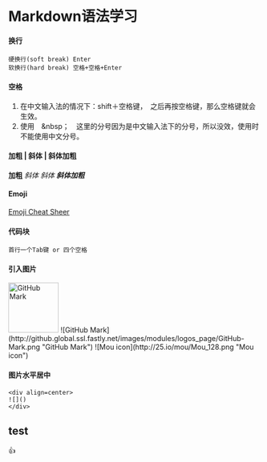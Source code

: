 # Markdown语法学习  
#### 换行
	硬换行(soft break) Enter
	软换行(hard break) 空格+空格+Enter
#### 空格
1. 在中文输入法的情况下：shift＋空格键，　之后再按空格键，那么空格键就会生效。　　
2. 使用　&nbsp；　这里的分号因为是中文输入法下的分号，所以没效，使用时不能使用中文分号。

#### 加粗 | 斜体 | 斜体加粗
**加粗** 	_斜体_	*斜体*		***斜体加粗***
#### Emoji
[Emoji Cheat Sheer](https://www.webpagefx.com/tools/emoji-cheat-sheet/)
#### 代码块
	首行一个Tab键 or 四个空格

#### 引入图片
<img src="http://github.global.ssl.fastly.net/images/modules/logos_page/GitHub-Mark.png" width="100" height="100" title="GitHub Mark" />  
![GitHub Mark](http://github.global.ssl.fastly.net/images/modules/logos_page/GitHub-Mark.png "GitHub Mark")  
![Mou icon](http://25.io/mou/Mou_128.png "Mou icon")

#### 图片水平居中
	<div align=center>
	![]()
	</div>

## test
:+1:
